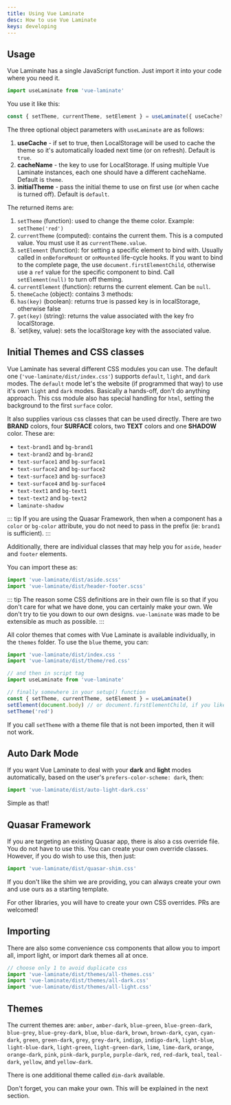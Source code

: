 ```yaml
---
title: Using Vue Laminate
desc: How to use Vue Laminate
keys: developing
---
```


## Usage

Vue Laminate has a single JavaScript function. Just import it into your code where you need it.

```js
import useLaminate from 'vue-laminate'
```

You use it like this:

```js
const { setTheme, currentTheme, setElement } = useLaminate({ useCache?: true, cacheName?: 'theme', initialTheme?: 'default' })
```

The three optional object parameters with `useLaminate` are as follows:

1. **useCache** - if set to true, then LocalStorage will be used to cache the theme so it's automatically loaded next time (or on refresh). Default is `true`.
2. **cacheName** - the key to use for LocalStorage. If using multiple Vue Laminate instances, each one should have a different cacheName. Default is `theme`.
3. **initialTheme** - pass the initial theme to use on first use (or when cache is turned off). Default is `default`.

The returned items are:

1. `setTheme` (function): used to change the theme color. Example: `setTheme('red')`
2. `currentTheme` (computed): contains the current them. This is a computed value. You must use it as `currentTheme.value`.
3. `setElement` (function): for setting a specific element to bind with. Usually called in `onBeforeMount` or `onMounted` life-cycle hooks. If you want to bind to the complete page, the use `document.firstElementChild`, otherwise use a `ref` value for the specific component to bind. Call `setElement(null)` to turn off theming.
4. `currentElement` (function): returns the current element. Can be `null`.
5. `themeCache` (object): contains 3 methods:
  1. `has(key)` (boolean): returns true is passed key is in localStorage, otherwise false
  2. `get(key)` (string): returns the value associated with the key fro localStorage.
  3. `set(key, value): sets the localStorage key with the associated value.

## Initial Themes and CSS classes

Vue Laminate has several different CSS modules you can use. The default one (`'vue-laminate/dist/index.css'`) supports `default`, `light`, and `dark` modes. The `default` mode let's the website (if programmed that way) to use it's own `light` and `dark` modes. Basically a hands-off, don't do anything approach. This css module also has special handling for `html`, setting the background to the first `surface` color.

It also supplies various css classes that can be used directly. There are two **BRAND** colors, four **SURFACE** colors, two **TEXT** colors and one **SHADOW** color. These are:

- `text-brand1` and `bg-brand1`
- `text-brand2` and `bg-brand2`
- `text-surface1` and `bg-surface1`
- `text-surface2` and `bg-surface2`
- `text-surface3` and `bg-surface3`
- `text-surface4` and `bg-surface4`
- `text-text1` and `bg-text1`
- `text-text2` and `bg-text2`
- `laminate-shadow`

::: tip
If you are using the Quasar Framework, then when a component has a `color` or `bg-color` attribute, you do not need to pass in the prefix (ie: `brand1` is sufficient).
:::

Additionally, there are individual classes that may help you for `aside`, `header` and `footer` elements.

You can import these as:

```js
import 'vue-laminate/dist/aside.scss'
import 'vue-laminate/dist/header-footer.scss'
```

::: tip
The reason some CSS definitions are in their own file is so that if you don't care for what we have done, you can certainly make your own. We don't try to tie you down to our own designs. `vue-laminate` was made to be extensible as much as possible.
:::

All color themes that comes with Vue Laminate is available individually, in the `themes` folder. To use the `blue` theme, you can:

```js
import 'vue-laminate/dist/index.css '
import 'vue-laminate/dist/theme/red.css'

// and then in script tag
import useLaminate from 'vue-laminate'

// finally somewhere in your setup() function
const { setTheme, currentTheme, setElement } = useLaminate()
setElement(document.body) // or document.firstElementChild, if you like
setTheme('red')
```

If you call `setTheme` with a theme file that is not been imported, then it will not work.

## Auto Dark Mode

If you want Vue Laminate to deal with your **dark** and **light** modes automatically, based on the user's `prefers-color-scheme: dark`, then:

```js
import 'vue-laminate/dist/auto-light-dark.css'
```

Simple as that!

## Quasar Framework

If you are targeting an existing Quasar app, there is also a css override file. You do not have to use this. You can create your own override classes. However, if you do wish to use this, then just:

```js
import 'vue-laminate/dist/quasar-shim.css'
```

If you don't like the shim we are providing, you can always create your own and use ours as a starting template.

For other libraries, you will have to create your own CSS overrides. PRs are welcomed!

## Importing

There are also some convenience css components that allow you to import all, import light, or import dark themes all at once.

```js
// choose only 1 to avoid duplicate css
import 'vue-laminate/dist/themes/all-themes.css'
import 'vue-laminate/dist/themes/all-dark.css'
import 'vue-laminate/dist/themes/all-light.css'
```

## Themes

The current themes are: `amber`, `amber-dark`, `blue-green`, `blue-green-dark`, `blue-grey`, `blue-grey-dark`, `blue`, `blue-dark`, `brown`, `brown-dark`, `cyan`, `cyan-dark`, `green`, `green-dark`, `grey`, `grey-dark`, `indigo`, `indigo-dark`, `light-blue`, `light-blue-dark`, `light-green`, `light-green-dark`, `lime`, `lime-dark`, `orange`, `orange-dark`, `pink`, `pink-dark`, `purple`, `purple-dark`, `red`, `red-dark`, `teal`, `teal-dark`, `yellow`, and `yellow-dark`.

There is one additional theme called `dim-dark` available.

Don't forget, you can make your own. This will be explained in the next section.
